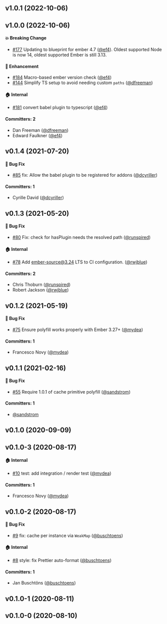 
## v1.0.1 (2022-10-06)

## v1.0.0 (2022-10-06)

#### :boom: Breaking Change
* [#177](https://github.com/ember-polyfills/ember-cached-decorator-polyfill/pull/177) Updating to blueprint for ember 4.7 ([@ef4](https://github.com/ef4)). Oldest supported Node is now 14, oldest supported Ember is still 3.13.

#### :rocket: Enhancement
* [#184](https://github.com/ember-polyfills/ember-cached-decorator-polyfill/pull/184) Macro-based ember version check ([@ef4](https://github.com/ef4))
* [#144](https://github.com/ember-polyfills/ember-cached-decorator-polyfill/pull/144) Simplify TS setup to avoid needing custom `paths` ([@dfreeman](https://github.com/dfreeman))

#### :house: Internal
* [#181](https://github.com/ember-polyfills/ember-cached-decorator-polyfill/pull/181) convert babel plugin to typescript ([@ef4](https://github.com/ef4))

#### Committers: 2
- Dan Freeman ([@dfreeman](https://github.com/dfreeman))
- Edward Faulkner ([@ef4](https://github.com/ef4))

## v0.1.4 (2021-07-20)

#### :bug: Bug Fix
* [#85](https://github.com/ember-polyfills/ember-cached-decorator-polyfill/pull/85) fix: Allow the babel plugin to be registered for addons ([@dcyriller](https://github.com/dcyriller))

#### Committers: 1
- Cyrille David ([@dcyriller](https://github.com/dcyriller))

## v0.1.3 (2021-05-20)

#### :bug: Bug Fix
* [#80](https://github.com/ember-polyfills/ember-cached-decorator-polyfill/pull/80) Fix: check for hasPlugin needs the resolved path ([@runspired](https://github.com/runspired))

#### :house: Internal
* [#78](https://github.com/ember-polyfills/ember-cached-decorator-polyfill/pull/78) Add ember-source@3.24 LTS to CI configuration. ([@rwjblue](https://github.com/rwjblue))

#### Committers: 2
- Chris Thoburn ([@runspired](https://github.com/runspired))
- Robert Jackson ([@rwjblue](https://github.com/rwjblue))

## v0.1.2 (2021-05-19)

#### :bug: Bug Fix
* [#75](https://github.com/ember-polyfills/ember-cached-decorator-polyfill/pull/75) Ensure polyfill works properly with Ember 3.27+  ([@mydea](https://github.com/mydea))

#### Committers: 1
- Francesco Novy ([@mydea](https://github.com/mydea))

## v0.1.1 (2021-02-16)

#### :bug: Bug Fix
* [#55](https://github.com/ember-polyfills/ember-cached-decorator-polyfill/pull/55) Require 1.0.1 of cache primitive polyfill ([@sandstrom](https://github.com/sandstrom))

#### Committers: 1
- [@sandstrom](https://github.com/sandstrom)

## v0.1.0 (2020-09-09)

## v0.1.0-3 (2020-08-17)

#### :house: Internal
* [#10](https://github.com/ember-polyfills/ember-cached-decorator-polyfill/pull/10) test: add integration / render test ([@mydea](https://github.com/mydea))

#### Committers: 1
- Francesco Novy ([@mydea](https://github.com/mydea))

## v0.1.0-2 (2020-08-17)

#### :bug: Bug Fix
* [#9](https://github.com/ember-polyfills/ember-cached-decorator-polyfill/pull/9) fix: cache per instance via `WeakMap` ([@buschtoens](https://github.com/buschtoens))

#### :house: Internal
* [#8](https://github.com/ember-polyfills/ember-cached-decorator-polyfill/pull/8) style: fix Prettier auto-format ([@buschtoens](https://github.com/buschtoens))

#### Committers: 1
- Jan Buschtöns ([@buschtoens](https://github.com/buschtoens))

## v0.1.0-1 (2020-08-11)

## v0.1.0-0 (2020-08-10)

